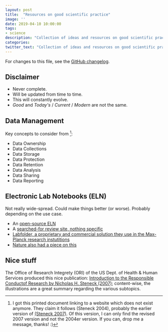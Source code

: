 ```yaml
---
layout: post
title:  "Resources on good scientific practice"
image: ''
date: 2019-04-10 10:00:00
tags:
- science
description: "Collection of ideas and resources on good scientific practice."
categories:
twitter_text: "Collection of ideas and resources on good scientific practice."
---
```


For changes to this file, see the [GitHub changelog](https://github.com/euronion/euronion.github.io/commits/master/_posts/2019-04-10-good-scientific-practice.md).

## Disclaimer

* Never complete.
* Will be updated from time to time.
* This will constantly evolve.
* *Good* and *Today's* / *Current* / *Modern* are not the same.

## Data Management

Key concepts to consider from [^1]:
* Data Ownership
* Data Collections
* Data Storage
* Data Protection
* Data Retention
* Data Analysis
* Data Sharing
* Data Reporting

[^1]: I got this printed document linking to a website which does not exist anymore.
    They claim it follows (Steneck 2004), probably the earlier version of [(Steneck 2007)](https://ori.hhs.gov/sites/default/files/rcrintro.pdf).
    Of this version, I can only find the revised 2007 version and not the 2004er version.
    If you can, drop me a message, thanks! :)

## Electronic Lab Notebooks (ELN)

Not really wide-spread.
Could make things better (or worse).
Probably depending on the use case.

* An [open-source ELN](https://www.elabftw.net/)
* A [searched-for review site, nothing specific](https://splice-bio.com/the-7-best-electronic-lab-notebooks-eln-for-your-research/)
* [Labfolder, a proprietary and commercial solution they use in the Max-Planck research instutitions](https://www.labfolder.com)
* [Nature also had a piece on this](https://www.nature.com/articles/d41586-018-05895-3)

## Nice stuff

The Office of Research Integrety (ORI) of the US Dept. of Health & Human Services produced this nice publication:
[Introduction to the Responsible Conductof Research by Nicholas H. Steneck (2007)](https://ori.hhs.gov/sites/default/files/rcrintro.pdf);
content-wise, the illustrations are a great summary regarding the various subtopics.